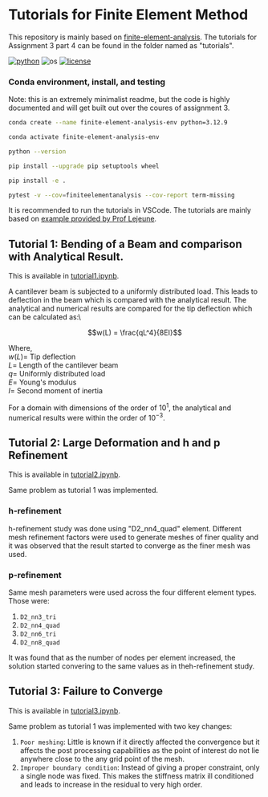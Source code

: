 # Tutorials for Finite Element Method

This repository is mainly based on [finite-element-analysis](https://github.com/Lejeune-Lab-Graduate-Course-Materials/finite-element-analysis). The tutorials for Assignment 3 part 4 can be found in the folder named as "tutorials".

[![python](https://img.shields.io/badge/python-3.12-blue.svg)](https://www.python.org/)
![os](https://img.shields.io/badge/os-ubuntu%20|%20macos%20|%20windows-blue.svg)
[![license](https://img.shields.io/badge/license-MIT-green.svg)](https://github.com/sandialabs/sibl#license)


### Conda environment, install, and testing

Note: this is an extremely minimalist readme, but the code is highly documented and will get built out over the coures of assignment 3.

```bash
conda create --name finite-element-analysis-env python=3.12.9
```

```bash
conda activate finite-element-analysis-env
```

```bash
python --version
```

```bash
pip install --upgrade pip setuptools wheel
```

```bash
pip install -e .
```

```bash
pytest -v --cov=finiteelementanalysis --cov-report term-missing
```

It is recommended to run the tutorials in VSCode. The tutorials are mainly based on [example provided by Prof Lejeune](https://github.com/Lejeune-Lab-Graduate-Course-Materials/finite-element-analysis/blob/main/tutorials/full_code_example_2.py).

## Tutorial 1: Bending of a Beam and comparison with Analytical Result.

This is available in [tutorial1.ipynb](https://github.com/rishabh022298/A3P4/blob/main/tutorials/tutorial1.ipynb). 

A cantilever beam is subjected to a uniformly distributed load. This leads to deflection in the beam which is compared with the analytical result. The analytical and numerical results are compared for the tip deflection which can be calculated as:\

$$w(L) = \frac{qL^4}{8EI}$$

Where,\
$w(L) =$ Tip deflection\
$L =$ Length of the cantilever beam\
$q =$ Uniformly distributed load\
$E =$ Young's modulus\
$I =$ Second moment of inertia

For a domain with dimensions of the order of $10^1$, the analytical and numerical results were within the order of $10^{-3}$.

## Tutorial 2: Large Deformation and h and p Refinement

This is available in [tutorial2.ipynb](https://github.com/rishabh022298/A3P4/blob/main/tutorials/tutorial2.ipynb).

Same problem as tutorial 1 was implemented.

### h-refinement

h-refinement study was done using "D2_nn4_quad" element. Different mesh refinement factors were used to generate meshes of finer quality and it was observed that the result started to converge as the finer mesh was used.

### p-refinement

Same mesh parameters were used across the four different element types. Those were:
1. `D2_nn3_tri`
2. `D2_nn4_quad`
3. `D2_nn6_tri`
4. `D2_nn8_quad`

It was found that as the number of nodes per element increased, the solution started convering to the same values as in theh-refinement study.

## Tutorial 3: Failure to Converge

This is available in [tutorial3.ipynb](https://github.com/rishabh022298/A3P4/blob/main/tutorials/tutorial3.ipynb).

Same problem as tutorial 1 was implemented with two key changes:
1. `Poor meshing`: Little is known if it directly affected the convergence but it affects the post processing capabilities as the point of interest do not lie anywhere close to the any grid point of the mesh.
2. `Improper boundary condition`: Instead of giving a proper constraint, only a single node was fixed. This makes the stiffness matrix ill conditioned and leads to increase in the residual to very high order.
